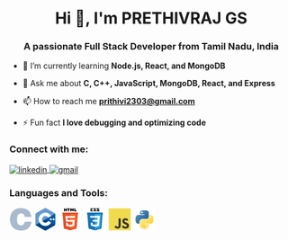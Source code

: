 <h1 align="center">Hi 👋, I'm PRETHIVRAJ GS</h1>
<h3 align="center">A passionate Full Stack Developer from Tamil Nadu, India</h3>

- 🌱 I’m currently learning **Node.js, React, and MongoDB**

- 💬 Ask me about **C, C++, JavaScript, MongoDB, React, and Express**

- 📫 How to reach me **prithivi2303@gmail.com**

- ⚡ Fun fact **I love debugging and optimizing code**

<h3 align="left">Connect with me:</h3>
<p align="left">
<p>
  <!-- LinkedIn -->
  <a href="https://www.linkedin.com/in/prethivraj-gs-b42358307" target="_blank">
    <img align="center" src="https://cdn.jsdelivr.net/npm/simple-icons@v3/icons/linkedin.svg" alt="linkedin" height="30" width="40" />
  </a>

  <!-- Gmail -->
  <a href="mailto:prithivi2303@gmail.com" target="_blank">
    <img align="center" src="https://cdn.jsdelivr.net/npm/simple-icons@v3/icons/gmail.svg" alt="gmail" height="30" width="40" />
  </a>
</p>


<h3 align="left">Languages and Tools:</h3>
<p align="left"> 
  <img src="https://raw.githubusercontent.com/devicons/devicon/master/icons/c/c-original.svg" alt="c" width="40" height="40"/> 
  <img src="https://raw.githubusercontent.com/devicons/devicon/master/icons/cplusplus/cplusplus-original.svg" alt="cplusplus" width="40" height="40"/>
  <img src="https://raw.githubusercontent.com/devicons/devicon/master/icons/html5/html5-original-wordmark.svg" alt="html5" width="40" height="40"/> 
  <img src="https://raw.githubusercontent.com/devicons/devicon/master/icons/css3/css3-original-wordmark.svg" alt="css3" width="40" height="40"/>
  <img src="https://raw.githubusercontent.com/devicons/devicon/master/icons/javascript/javascript-original.svg" alt="javascript" width="40" height="40"/>
  <img src="https://raw.githubusercontent.com/devicons/devicon/master/icons/python/python-original.svg" alt="python" width="40" height="40"/>
</p>

